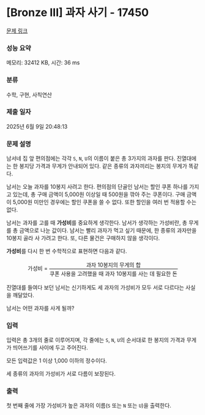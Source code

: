 # [Bronze III] 과자 사기 - 17450 

[문제 링크](https://www.acmicpc.net/problem/17450) 

### 성능 요약

메모리: 32412 KB, 시간: 36 ms

### 분류

수학, 구현, 사칙연산

### 제출 일자

2025년 6월 9일 20:48:13

### 문제 설명

<p>남서네 집 앞 편의점에는 각각 <code>S</code>, <code>N</code>, <code>U</code>의 이름이 붙은 총 3가지의 과자를 판다. 진열대에는 한 봉지당 가격과 무게가 안내되어 있다. 같은 종류의 과자끼리는 봉지의 무게가 똑같다.</p>

<p>남서는 오늘 과자를 10봉지 사려고 한다. 편의점의 단골인 남서는 할인 쿠폰 하나를 가지고 있는데, 총 구매 금액이 5,000원 이상일 때 500원을 깎아 주는 쿠폰이다. 구매 금액이 5,000원 미만인 경우에는 할인 쿠폰을 쓸 수 없다. 또한 할인을 여러 번 적용할 수는 없다.</p>

<p>남서는 과자를 고를 때 <b>가성비</b>를 중요하게 생각한다. 남서가 생각하는 가성비란, 총 무게를 총 금액으로 나눈 값이다. 남서는 빨리 과자가 먹고 싶기 때문에, 한 종류의 과자만을 10봉지 골라 사 가려고 한다. 또, 다른 물건은 구매하지 않을 생각이다.</p>

<p><b>가성비</b>를 다시 한 번 수학적으로 표현하면 다음과 같다.</p>

<p style="text-align: center;">가성비 = <span style="display: inline-block; position: relative; vertical-align: middle; letter-spacing: 0.001em; text-align: center;"><span style="display: block; padding: 0.1em;">과자 10봉지의 무게의 합</span> <span style="display: none; padding: 0.1em;">/</span> <span style="display: block; padding: 0.1em; border-top: thin solid black;">쿠폰 사용을 고려했을 때 과자 10봉지를 사는 데 필요한 돈</span></span></p>

<p>진열대를 들여다 보던 남서는 신기하게도 세 과자의 가성비가 모두 서로 다르다는 사실을 깨달았다.</p>

<p>남서는 어떤 과자를 사게 될까?</p>

### 입력 

 <p>입력은 총 3개의 줄로 이루어지며, 각 줄에는 <code>S</code>, <code>N</code>, <code>U</code>의 순서대로 한 봉지의 가격과 무게가 띄어쓰기를 사이에 두고 주어진다.</p>

<p>모든 입력값은 1 이상 1,000 이하의 정수이다.</p>

<p>세 종류의 과자의 가성비가 서로 다름이 보장된다.</p>

### 출력 

 <p>첫 번째 줄에 가장 가성비가 높은 과자의 이름(<code>S</code> 또는 <code>N</code> 또는 <code>U</code>)을 출력한다.</p>

